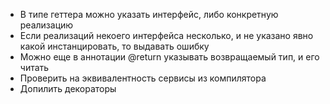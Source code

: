 * В типе геттера можно указать интерфейс, либо конкретную реализацию
* Если реализаций некоего интерфейса несколько, и не указано явно какой инстанцировать, то выдавать ошибку
* Можно еще в аннотации @return указывать возвращаемый тип, и его читать
* Проверить на эквивалентность сервисы из компилятора
* Допилить декораторы